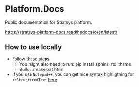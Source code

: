 # Platform.Docs
Public documentation for Stratsys platform.

https://stratsys-platform-docs.readthedocs.io/en/latest/


## How to use locally
- Follow [these](https://docs.readthedocs.io/en/stable/intro/getting-started-with-sphinx.html) steps.  
  - You might also need to run: pip install sphinx_rtd_theme
  - Build: ./make.bat html
- If you use `Notepad++`, you can get nice syntax highligtning for `reStructuredText` [here](https://github.com/steenhulthin/reStructuredText_NPP).
